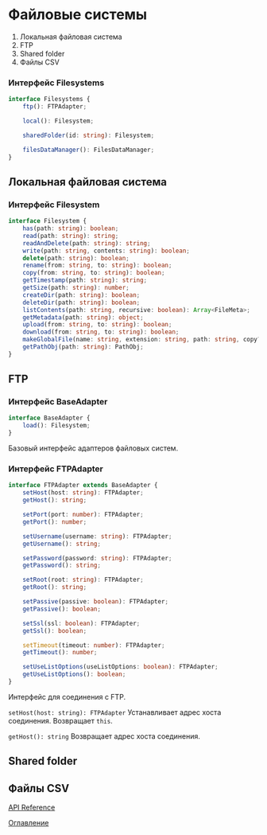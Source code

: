 # Файловые системы

1. Локальная файловая система
1. FTP
1. Shared folder
1. Файлы CSV


### Интерфейс Filesystems
```ts
interface Filesystems {
    ftp(): FTPAdapter;

    local(): Filesystem;

    sharedFolder(id: string): Filesystem;

    filesDataManager(): FilesDataManager;
}
```

## Локальная файловая система

### Интерфейс Filesystem
```ts
interface Filesystem {
    has(path: string): boolean;
    read(path: string): string;
    readAndDelete(path: string): string;
    write(path: string, contents: string): boolean;
    delete(path: string): boolean;
    rename(from: string, to: string): boolean;
    copy(from: string, to: string): boolean;
    getTimestamp(path: string): string;
    getSize(path: string): number;
    createDir(path: string): boolean;
    deleteDir(path: string): boolean;
    listContents(path: string, recursive: boolean): Array<FileMeta>;
    getMetadata(path: string): object;
    upload(from: string, to: string): boolean;
    download(from: string, to: string): boolean;
    makeGlobalFile(name: string, extension: string, path: string, copy?: boolean): string;
    getPathObj(path: string): PathObj;
}
```

## FTP

### Интерфейс BaseAdapter
```ts
interface BaseAdapter {
    load(): Filesystem;
}
```

Базовый интерфейс адаптеров файловых систем.

### Интерфейс FTPAdapter
```ts
interface FTPAdapter extends BaseAdapter {
    setHost(host: string): FTPAdapter;
    getHost(): string;

    setPort(port: number): FTPAdapter;
    getPort(): number;

    setUsername(username: string): FTPAdapter;
    getUsername(): string;

    setPassword(password: string): FTPAdapter;
    getPassword(): string;

    setRoot(root: string): FTPAdapter;
    getRoot(): string;

    setPassive(passive: boolean): FTPAdapter;
    getPassive(): boolean;

    setSsl(ssl: boolean): FTPAdapter;
    getSsl(): boolean;

    setTimeout(timeout: number): FTPAdapter;
    getTimeout(): number;

    setUseListOptions(useListOptions: boolean): FTPAdapter;
    getUseListOptions(): boolean;
}
```

Интерфейс для соединения с FTP.

`setHost(host: string): FTPAdapter`
Устанавливает адрес хоста соединения. Возвращает `this`.

`getHost(): string`
Возвращает адрес хоста соединения.


## Shared folder


## Файлы CSV



[API Reference](API_reference.md)

[Оглавление](../README.md)